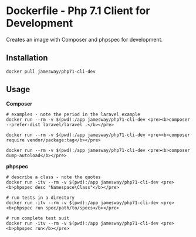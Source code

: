 # Dockerfile - Php 7.1 Client for Development
Creates an image with Composer and phpspec for development.

## Installation
`docker pull jamesway/php71-cli-dev`

## Usage

**Composer**
```
# examples - note the period in the laravel example
docker run --rm -v $(pwd):/app jamesway/php71-cli-dev <pre><b>composer --prefer-dist laravel/laravel .</b></pre>

docker run --rm -v $(pwd):/app jamesway/php71-cli-dev <pre><b>composer require vendor/package:tag</b></pre>

docker run --rm -v $(pwd):/app jamesway/php71-cli-dev <pre><b>composer dump-autoload</b></pre>

```

**phpspec**
```
# describe a class - note the quotes
docker run -itv --rm -v $(pwd):/app jamesway/php71-cli-dev <pre><b>phpspec desc "Namespace\Class"</b></pre>

# run tests in a directory
docker run -itv --rm -v $(pwd):/app jamesway/php71-cli-dev <pre><b>phpspec run spec/path/to/specs</b></pre>

# run complete test suit
docker run -itv --rm -v $(pwd):/app jamesway/php71-cli-dev <pre><b>phpspec run</b></pre>
```
